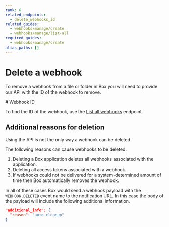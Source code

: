 ```yaml
---
rank: 6
related_endpoints:
  - delete_webhooks_id
related_guides:
  - webhooks/manage/create
  - webhooks/manage/list-all
required_guides:
  - webhooks/manage/create
alias_paths: []
---
```


# Delete a webhook

To remove a webhook from a file or folder in Box you will need to provide our
API with the ID of the webhook to remove.

<Samples id='delete_webhooks_id'></Samples>

<Message>
  # Webhook ID

  To find the ID of the webhook, use the [List all webhooks][1] endpoint.
</Message>

## Additional reasons for deletion

Using the API is not the only way a webhook can be deleted.

The following reasons can cause webhooks to be deleted.

1. Deleting a Box application deletes all webhooks associated with the application.
2. Deleting all access tokens associated with a webhook.
3. If webhooks could not be delivered for a system-determined amount of time
   then Box automatically removes the webhook.

In all of these cases Box would send a webhook payload with the `WEBHOOK.DELETED`
event name to the notification URL. In this case the body of the payload will
include the following additional information.

```json
"additional_info": {
  "reason": "auto_cleanup"
}
```

[1]: guide://webhooks/manage/list-all
